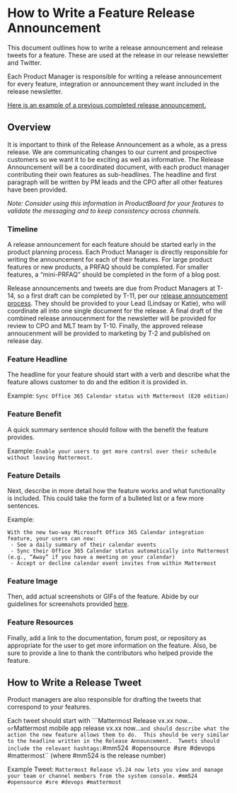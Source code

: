 # How to Write a Feature Release Announcement

This document outlines how to write a release announcement and release tweets for a feature. These are used at the release in our release newsletter and Twitter.

Each Product Manager is responsible for writing a release announcement for every feature, integration or announcement they want included in the release newsletter.

[Here is an example of a previous completed release announcement.](https://docs.google.com/document/d/1BqgLFqvpYJFm6TfrqkCUyYIs666BL1nawpgw6a4CpGA/edit?usp=sharing)

## Overview

It is important to think of the Release Announcement as a whole, as a press release.  We are communicating changes to our current and prospective customers so we want it to be exciting as well as informative.  The Release Announcement will be a coordinated document, with each product manager contributing their own features as sub-headlines.  The headline and first paragraph will be written by PM leads and the CPO after all other features have been provided. 

*Note: Consider using this information in ProductBoard for your features to validate the messaging and to keep consistency across channels.* 

### Timeline
A release announcement for each feature should be started early in the product planning process. Each Product Manager is directly responsible for writing the announcement for each of their features. For large product features or new products, a PRFAQ should be completed. For smaller features, a “mini-PRFAQ” should be completed in the form of a blog post. 

Release announcements and tweets are due from Product Managers at T-14, so a first draft can be completed by T-11, per our [release announcement process](operations/messaging-and-math/how-to-guides-for-m-and-m/how-to-create-release-announcements). They should be provided to your Lead (Lindsay or Katie), who will coordinate all into one single document for the release. A final draft of the combined release annoucenment for the newsletter will be provided for review to CPO and MLT team by T-10. Finally, the approved release annoucenment will be provided to marketing by T-2 and published on release day. 

### Feature Headline

The headline for your feature should start with a verb and describe what the feature allows customer to do and the edition it is provided in. 

Example: ``Sync Office 365 Calendar status with Mattermost (E20 edition)``

### Feature Benefit

A quick summary sentence should follow with the benefit the feature provides. 

Example: ``Enable your users to get more control over their schedule without leaving Mattermost. ``

### Feature Details

Next, describe in more detail how the feature works and what functionality is included.  This could take the form of a bulleted list or a few more sentences.  

Example: 
``` none
With the new two-way Microsoft Office 365 Calendar integration feature, your users can now:
 - See a daily summary of their calendar events
 - Sync their Office 365 Calendar status automatically into Mattermost (e.g., “Away” if you have a meeting on your calendar)
 - Accept or decline calendar event invites from within Mattermost
```

### Feature Image

Then, add actual screenshots or GIFs of the feature.  Abide by our guidelines for screenshots provided [here](https://handbook.mattermost.com/operations/messaging-and-math/how-to-guides-for-m-and-m/how-to-create-screenshots-and-gifs). 

### Feature Resources

Finally, add a link to the documentation, forum post, or repository as appropriate for the user to get more information on the feature.  Also, be sure to provide a line to thank the contributors who helped provide the feature. 

## How to Write a Release Tweet

Product managers are also responsible for drafting the tweets that correspond to your features.   

Each tweet should start with ```Mattermost Release vx.xx now…`` or ``Mattermost mobile app release vx.xx now…`` and should describe what the action the new feature allows them to do.  This should be very similar to the headline written in the Release Announcement.  Tweets should include the relevant hashtags: ``#mm524`` ``#opensource`` ``#sre`` ``#devops`` ``#mattermost`` (where #mm524 is the release number)

Example Tweet: ```Mattermost Release v5.24 now lets you view and manage your team or channel members from the system console. #mm524 #opensource #sre #devops #mattermost```
